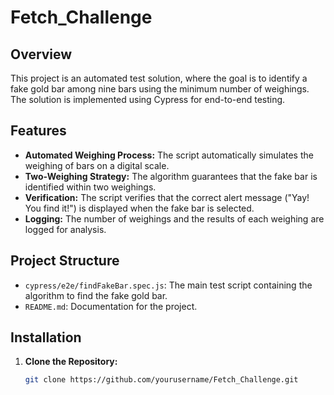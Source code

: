 # Fetch_Challenge

## Overview
This project is an automated test solution, where the goal is to identify a fake gold bar among nine bars using the minimum number of weighings. The solution is implemented using Cypress for end-to-end testing.

## Features
- **Automated Weighing Process:** The script automatically simulates the weighing of bars on a digital scale.
- **Two-Weighing Strategy:** The algorithm guarantees that the fake bar is identified within two weighings.
- **Verification:** The script verifies that the correct alert message ("Yay! You find it!") is displayed when the fake bar is selected.
- **Logging:** The number of weighings and the results of each weighing are logged for analysis.

## Project Structure
- `cypress/e2e/findFakeBar.spec.js`: The main test script containing the algorithm to find the fake gold bar.
- `README.md`: Documentation for the project.

## Installation
1. **Clone the Repository:**
   ```bash
   git clone https://github.com/yourusername/Fetch_Challenge.git

